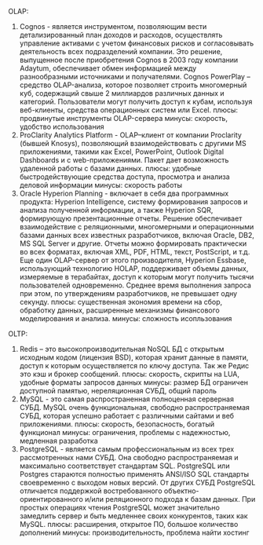 OLAP:

1. Cognos - является инструментом, позволяющим вести детализированный план доходов и расходов, осуществлять управление активами с учетом финансовых рисков и согласовывать деятельность всех подразделений компании. Это решение, выпущенное после приобретения Cognos в 2003 году компании Аdaytum, обеспечивает обмен информацией между разнообразными источниками и получателями. Cognos PowerPlay – средство OLAP-анализа, которое позволяет строить многомерный куб, содержащий свыше 2 миллиардов различных данных и категорий. Пользователи могут получить доступ к кубам, используя веб-клиенты, средства операционных систем или Excel.
плюсы: продвинутые инструменты OLAP-сервера
минусы: скорость, удобство использования
2. ProClarity Analytics Platform - OLAP–клиент от компании Proclarity (бывшей Knosys), позволяющий взаимодействовать с другими MS приложениями, такими как Excel, PowerPoint, Outlook Digital Dashboards и с web-приложениями. Пакет дает возможность удаленной работы с базами данных.
плюсы: удобные быстродействующие средства доступа, просмотра и анализа деловой информации
минусы: скорость работы
3. Oracle Hyperion Planning - включает в себя два программных продукта: Hyperion Intelligence, систему формирования запросов и анализа полученной информации, а также Hyperion SQR, формирующую презентационные отчеты. Решение обеспечивает взаимодействие с реляционными, многомерными и операционными базами данных всех известных разработчиков, включая Oracle, DB2, MS SQL Server и другие. Отчеты можно формировать практически во всех форматах, включая XML, PDF, HTML, текст, PostScript, и т.д. Еще один OLAP-сервер от этого производителя, Hyperion Essbase, использующий технологию HOLAP, поддерживает объемы данных, измеряемые в терабайтах, доступ к которым могут получить тысячи пользователей одновременно. Среднее время выполнения запроса при этом, по утверждениям разработчиков, не превышает одну секунду.
плюсы: существенная экономия времени на сбор, обработку данных, расширенные механизмы финансового моделирования и анализа.
минусы: сложность исопльзования

OLTP:

1. Redis – это высокопроизводительная NoSQL БД с открытым исходным кодом (лицензия BSD), которая хранит данные в памяти, доступ к которым осуществляется по ключу доступа. Так же Редис это кэш и брокер сообщений.
плюсы: скорость, скрипты на LUA, удобные форматы запросов данных
минусы: размер БД ограничен доступной памятью, нереляционная СУБД, общий пароль
2. MySQL - это самая распространенная полноценная серверная СУБД. MySQL очень функциональная, свободно распространяемая СУБД, которая успешно работает с различными сайтами и веб приложениями.
плюсы: скорость, безопасность, богатый функционал
минусы: ограничения, проблемы с надежностью, медленная разработка
3. PostgreSQL - является самым профессиональным из всех трех рассмотренных нами СУБД. Она свободно распространяемая и максимально соответствует стандартам SQL. PostgreSQL или Postgres стараются полностью применять ANSI/ISO SQL стандарты своевременно с выходом новых версий. От других СУБД PostgreSQL отличается поддержкой востребованного объектно-ориентированного и/или реляционного подхода к базам данных. При простых операциях чтения PostgreSQL может значительно замедлить сервер и быть медленнее своих конкурентов, таких как MySQL.
плюсы: расширения, открытое ПО, большое количество дополнений
минусы: производительность, проблема найти хостинг


